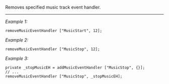 Removes specified music track event handler.


---
*Example 1:*
```sqf
removeMusicEventHandler ["MusicStart", 12];
```

*Example 2:*
```sqf
removeMusicEventHandler ["MusicStop", 12];
```

*Example 3:*
```sqf
private _stopMusicEH = addMusicEventHandler ["MusicStop", {}];
// ...
removeMusicEventHandler ["MusicStop", _stopMusicEH];
```